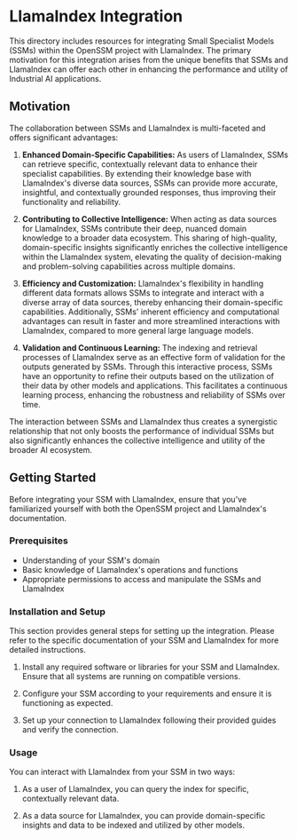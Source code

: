 # LlamaIndex Integration

This directory includes resources for integrating Small Specialist Models (SSMs) within the OpenSSM project with LlamaIndex. The primary motivation for this integration arises from the unique benefits that SSMs and LlamaIndex can offer each other in enhancing the performance and utility of Industrial AI applications.

## Motivation

The collaboration between SSMs and LlamaIndex is multi-faceted and offers significant advantages:

1. **Enhanced Domain-Specific Capabilities:** As users of LlamaIndex, SSMs can retrieve specific, contextually relevant data to enhance their specialist capabilities. By extending their knowledge base with LlamaIndex's diverse data sources, SSMs can provide more accurate, insightful, and contextually grounded responses, thus improving their functionality and reliability.

2. **Contributing to Collective Intelligence:** When acting as data sources for LlamaIndex, SSMs contribute their deep, nuanced domain knowledge to a broader data ecosystem. This sharing of high-quality, domain-specific insights significantly enriches the collective intelligence within the LlamaIndex system, elevating the quality of decision-making and problem-solving capabilities across multiple domains.

3. **Efficiency and Customization:** LlamaIndex's flexibility in handling different data formats allows SSMs to integrate and interact with a diverse array of data sources, thereby enhancing their domain-specific capabilities. Additionally, SSMs' inherent efficiency and computational advantages can result in faster and more streamlined interactions with LlamaIndex, compared to more general large language models.

4. **Validation and Continuous Learning:** The indexing and retrieval processes of LlamaIndex serve as an effective form of validation for the outputs generated by SSMs. Through this interactive process, SSMs have an opportunity to refine their outputs based on the utilization of their data by other models and applications. This facilitates a continuous learning process, enhancing the robustness and reliability of SSMs over time.

The interaction between SSMs and LlamaIndex thus creates a synergistic relationship that not only boosts the performance of individual SSMs but also significantly enhances the collective intelligence and utility of the broader AI ecosystem.

## Getting Started

Before integrating your SSM with LlamaIndex, ensure that you've familiarized yourself with both the OpenSSM project and LlamaIndex's documentation. 

### Prerequisites

* Understanding of your SSM's domain
* Basic knowledge of LlamaIndex's operations and functions
* Appropriate permissions to access and manipulate the SSMs and LlamaIndex

### Installation and Setup

This section provides general steps for setting up the integration. Please refer to the specific documentation of your SSM and LlamaIndex for more detailed instructions.

1. Install any required software or libraries for your SSM and LlamaIndex. Ensure that all systems are running on compatible versions.

2. Configure your SSM according to your requirements and ensure it is functioning as expected.

3. Set up your connection to LlamaIndex following their provided guides and verify the connection.

### Usage

You can interact with LlamaIndex from your SSM in two ways:

1. As a user of LlamaIndex, you can query the index for specific, contextually relevant data. 

2. As a data source for LlamaIndex, you can provide domain-specific insights and data to be indexed and utilized by other models.
